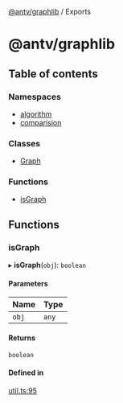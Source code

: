 [@antv/graphlib](README.md) / Exports

# @antv/graphlib

## Table of contents

### Namespaces

- [algorithm](modules/algorithm.md)
- [comparision](modules/comparision.md)

### Classes

- [Graph](classes/Graph.md)

### Functions

- [isGraph](modules.md#isgraph)

## Functions

### isGraph

▸ **isGraph**(`obj`): `boolean`

#### Parameters

| Name  | Type  |
| :---- | :---- |
| `obj` | `any` |

#### Returns

`boolean`

#### Defined in

[util.ts:95](https://github.com/antvis/graphlib/blob/630e2c1/src/util.ts#L95)
